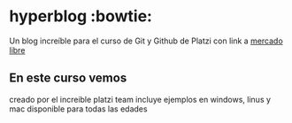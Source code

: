 # hyperblog :bowtie:
Un blog increíble para el curso de Git y Github de Platzi con link a  [mercado libre](http://https://www.mercadolibre.com.co/ "**mercado libre**")

## En este curso vemos
creado por el increible platzi team
incluye ejemplos en windows, linus y mac
disponible para todas las edades